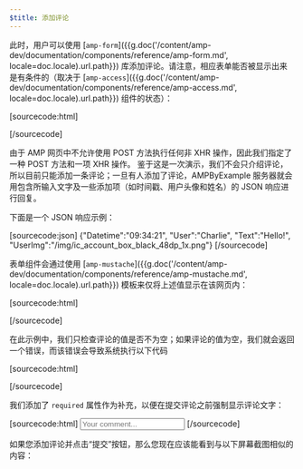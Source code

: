 ```yaml
---
$title: 添加评论
---
```


<amp-img src="/static/img/comment.png" alt="Add comment" height="325" width="300"></amp-img>

此时，用户可以使用 [`amp-form`]({{g.doc('/content/amp-dev/documentation/components/reference/amp-form.md', locale=doc.locale).url.path}}) 库添加评论。请注意，相应表单能否被显示出来是有条件的（取决于 [`amp-access`]({{g.doc('/content/amp-dev/documentation/components/reference/amp-access.md', locale=doc.locale).url.path}}) 组件的状态）：

[sourcecode:html]
<form amp-access="loggedIn" amp-access-hide method="post" action-xhr="<%host%>/samples_templates/comment_section/submit-comment-xhr" target="_top">
[/sourcecode]

由于 AMP 网页中不允许使用 POST 方法执行任何非 XHR 操作，因此我们指定了一种 POST 方法和一项 XHR 操作。
鉴于这是一次演示，我们不会只介绍评论，所以目前只能添加一条评论；一旦有人添加了评论，AMPByExample 服务器就会用包含所输入文字及一些添加项（如时间戳、用户头像和姓名）的 JSON 响应进行回复。

下面是一个 JSON 响应示例：

[sourcecode:json]
{"Datetime":"09:34:21",
"User":"Charlie",
"Text":"Hello!",
"UserImg":"/img/ic_account_box_black_48dp_1x.png"}
[/sourcecode]

表单组件会通过使用 [`amp-mustache`]({{g.doc('/content/amp-dev/documentation/components/reference/amp-mustache.md', locale=doc.locale).url.path}}) 模板来仅将上述值显示在该网页内：

[sourcecode:html]
<div submit-success>
  <template type="amp-mustache">
    <div class="comment-user">
      <amp-img width="44" class="user-avatar" height="44" alt="user" src="{{UserImg}}"></amp-img>
      <div class="card comment">
        <p><span class="user">{% raw %}{{User}}{% endraw %}</span><span class="date">{% raw %}{{Datetime}}{% endraw %}</span></p>
        <p>{% raw %}{{Text}}{% endraw %}</p>
      </div>
    </div>
  </template>
</div>
[/sourcecode]

在此示例中，我们只检查评论的值是否不为空；如果评论的值为空，我们就会返回一个错误，而该错误会导致系统执行以下代码

[sourcecode:html]
<div submit-error>
  <template type="amp-mustache">
    Error! Looks like something went wrong with your comment, please try to submit it again.
  </template>
</div>
[/sourcecode]

我们添加了 `required` 属性作为补充，以便在提交评论之前强制显示评论文字：

<amp-img src="/static/img/enforce-comment.png" alt="Enforce comment" height="325" width="300"></amp-img>

[sourcecode:html]
<input type="text" class="data-input" name="text" placeholder="Your comment..." required>
[/sourcecode]

如果您添加评论并点击“提交”按钮，那么您现在应该能看到与以下屏幕截图相似的内容：

<amp-img src="/static/img/logout-button.png" alt="Comment added" height="352" width="300"></amp-img>

